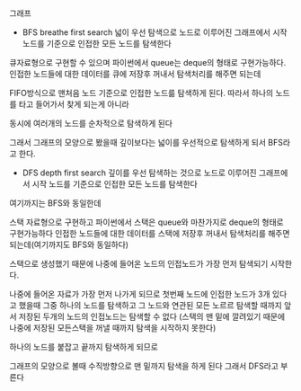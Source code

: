 그래프

- BFS
breathe first search
넓이 우선 탐색으로 노드로 이루어진 그래프에서
시작 노드를 기준으로 인접한 모든 노드를 탐색한다

큐자료형으로 구현할 수 있으며 파이썬에서 queue는 deque의 형태로 구현가능하다.
인접한 노드들에 대한 데이터를 큐에 저장후
꺼내서 탐색처리를 해주면 되는데

FIFO방식으로 맨처음 노드 기준으로 인접한 노드륾 탐색하게 된다.
따라서 하나의 노드를 타고 들어가서 찾게 되는게 아니라

동시에 여러개의 노드를 순차적으로 탐색하게 된다

그래서 그래프의 모양으로 봤을때 깊이보다는 넓이를 우선적으로 탐색하게 되서 BFS라고 한다.

- DFS
depth first search
깊이를 우선 탐색하는 것으로 노드로 이루어진 그래프에서
시작 노드를 기준으로 인접한 모든 노드를 탐색한다

여기까지는 BFS와 동일한데

스택 자료형으로 구현하고 파이썬에서 스택은 queue와 마찬가지로 deque의 형태로 구현가능하다
인접한 노드들에 대한 데이터를 스택에 저장후
꺼내서 탐색처리를 해주면되는데(여기까지도 BFS와 동일하다)

스택으로 생성했기 때문에 나중에 들어온 노드의 인접노드가 가장 먼저 탐색되기 시작한다.

나중에 들어온 자료가 가장 먼저 나가게 되므로 첫번째 노드에 인접한 노드가 3개 있다고 했을때
그중 하나의 노드를 탐색하고 그 노드와 연관된 모든 노르르 탐색할 때까지 앞서 저장된 두개의 노드의 인접노드는 탐색할 수 없다
(스택의 맨 밑에 깔려있기 때문에 나중에 저장된 모든스택을 꺼낼 때까지 탐색을 시작하지 못한다)

하나의 노드를 붙잡고 끝까지 탐색하게 되므로

그래프의 모양으로 볼때 수직방향으로 맨 밑까지 탐색을 하게 된다 그래서 DFS라고 부른다
